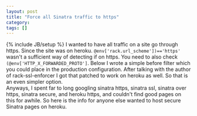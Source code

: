 ```yaml
---
layout: post
title: "Force all Sinatra traffic to https"
category:
tags: []
---
```

{% include JB/setup %}
I wanted to have all traffic on a site go through https. Since the site was on heroku. ``@env['rack.url_scheme'])=='https'`` wasn't a sufficient way of detecting if on https. You need to also check ``(@env['HTTP_X_FORWARDED_PROTO']``. Below I wrote a simple before filter which you could place in the production configuration. After talking with the author of rack-ssl-enforcer I got that patched to work on heroku as well. So that is an even simpler option. <br />Anyways, I spent far to long googling sinatra https, sinatra ssl, sinatra over https, sinatra secure, and heroku https, and couldn't find good pages on this for awhile. So here is the info for anyone else wanted to host secure Sinatra pages on heroku.<br /><script src="http://gist.github.com/512887.js?file=sinatra_https_redirect.rb"> </script>